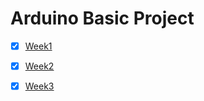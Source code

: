 # Arduino Basic Project

* [x] [Week1](/report/Week1)

* [x] [Week2](/report/Week2)

* [x] [Week3](/report/Week3)
